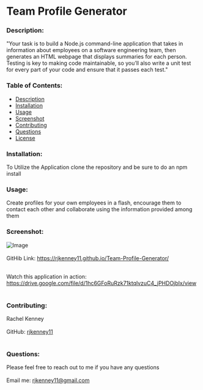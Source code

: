 # Team Profile Generator
  
### Description: 
"Your task is to build a Node.js command-line application that takes in information about employees on a software engineering team, then generates an HTML webpage that displays summaries for each person. Testing is key to making code maintainable, so you’ll also write a unit test for every part of your code and ensure that it passes each test."

### Table of Contents:
  - [Description](#description)
  - [Installation](#installation)
  - [Usage](#usage)
  - [Screenshot](#screenshot)
  - [Contributing](#contributing)
  - [Questions](#questions)
  - [License](#license)

### Installation:
To Utilize the Application clone the repository and be sure to do an npm install

### Usage:
Create profiles for your own employees in a flash, encourage them to contact each other and collaborate  using the information provided among them

### Screenshot:
![Image](https://user-images.githubusercontent.com/74163812/111855190-bd5aa280-88f9-11eb-91f0-c5771297f29c.png)
<br />
<br />
GitHib Link: https://rjkenney11.github.io/Team-Profile-Generator/ <br /><br />

Watch this application in action: https://drive.google.com/file/d/1hc6GFoRuRzk71ktqlvzuC4_jPHDOjbIx/view
<br /><br />
### Contributing:
Rachel Kenney<br />
<br />
GitHub: [rjkenney11](http://github.com/rjkenney11)<br /><br />

### Questions:
Please feel free to reach out to me if you have any questions<br />
<br />
Email me: rjkenney11@gmail.com<br />
<br />

